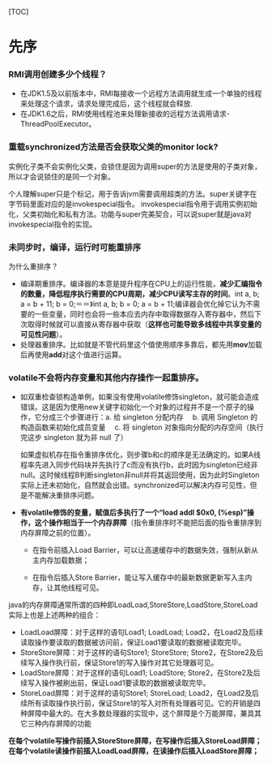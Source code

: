 [TOC]
# 先序

### RMI调用创建多少个线程？

-  在JDK1.5及以前版本中，RMI每接收一个远程方法调用就生成一个单独的线程来处理这个请求，请求处理完成后，这个线程就会释放.
- 在JDK1.6之后，RMI使用线程池来处理新接收的远程方法调用请求-ThreadPoolExecutor。

### 重载synchronized方法是否会获取父类的monitor lock?

实例化子类不会实例化父类，会锁住是因为调用super的方法是使用的子类对象，所以才会说锁住的是同一个对象。

个人理解super只是个标记，用于告诉jvm需要调用超类的方法。super关键字在字节码里面对应的是invokespecial指令。
invokespecial指令用于调用实例初始化，父类初始化和私有方法。功能与super完美契合，可以说super就是java对invokespecial指令的实现。

### 未同步时，编译，运行时可能重排序

为什么重排序？

- 编译期重排序。编译器的本意是提升程序在CPU上的运行性能，**减少汇编指令的数量，降低程序执行需要的CPU周期，减少CPU读写主存的时间**。int a, b; a = b + 11; b = 0;＝＝》int a, b; b = 0; a = b + 11;编译器会优化掉它认为不需要的一些变量，同时也会将一些本应去内存中取得数据存入寄存器中，然后下次取得时候就可以直接从寄存器中获取（**这样也可能导致多线程中共享变量的可见性问题**）。
- 处理器重排序。比如就是不管代码里这个值使用顺序多靠后，都先用**mov**加载后再使用**add**对这个值进行运算。

### volatile不会将内存变量和其他内存操作一起重排序。

- 如双重检查锁构造单例，如果没有使用volatile修饰singleton，就可能会造成错误。这是因为使用new关键字初始化一个对象的过程并不是一个原子的操作，它分成三个步骤进行：a. 给 singleton 分配内存　 b. 调用 Singleton 的构造函数来初始化成员变量　 c. 将 singleton 对象指向分配的内存空间（执行完这步 singleton 就为非 null 了）

  如果虚拟机存在指令重排序优化，则步骤b和c的顺序是无法确定的。如果A线程率先进入同步代码块并先执行了c而没有执行b，此时因为singleton已经非null。这时候线程B判断singleton非null并将其返回使用，因为此时Singleton实际上还未初始化，自然就会出错。synchronized可以解决内存可见性，但是不能解决重排序问题。

- **有volatile修饰的变量，赋值后多执行了一个“load addl $0x0, (%esp)”操作，这个操作相当于一个内存屏障**（指令重排序时不能把后面的指令重排序到内存屏障之前的位置）。

  - 在指令前插入Load Barrier，可以让高速缓存中的数据失效，强制从新从主内存加载数据；

  - 在指令后插入Store Barrier，能让写入缓存中的最新数据更新写入主内存，让其他线程可见。

java的内存屏障通常所谓的四种即LoadLoad,StoreStore,LoadStore,StoreLoad实际上也是上述两种的组合：

-  LoadLoad屏障：对于这样的语句Load1; LoadLoad; Load2，在Load2及后续读取操作要读取的数据被访问前，保证Load1要读取的数据被读取完毕。
-  StoreStore屏障：对于这样的语句Store1; StoreStore; Store2，在Store2及后续写入操作执行前，保证Store1的写入操作对其它处理器可见。
- LoadStore屏障：对于这样的语句Load1; LoadStore; Store2，在Store2及后续写入操作被刷出前，保证Load1要读取的数据被读取完毕。
- StoreLoad屏障：对于这样的语句Store1; StoreLoad; Load2，在Load2及后续所有读取操作执行前，保证Store1的写入对所有处理器可见。它的开销是四种屏障中最大的。在大多数处理器的实现中，这个屏障是个万能屏障，兼具其它三种内存屏障的功能

**在每个volatile写操作前插入StoreStore屏障，在写操作后插入StoreLoad屏障； 在每个volatile读操作前插入LoadLoad屏障，在读操作后插入LoadStore屏障；**


